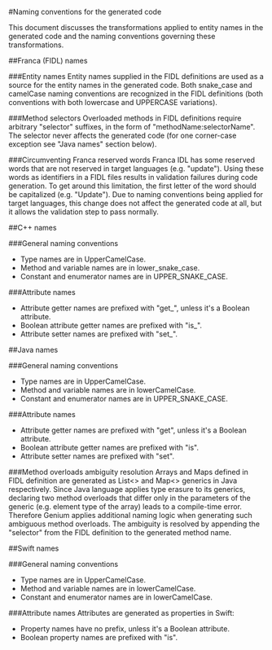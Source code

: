 #Naming conventions for the generated code

This document discusses the transformations applied to entity names in the generated code and the
naming conventions governing these transformations.

##Franca (FIDL) names

###Entity names
Entity names supplied in the FIDL definitions are used as a source for the entity names in the
generated code. Both snake_case and camelCase naming conventions are recognized in the FIDL
definitions (both conventions with both lowercase and UPPERCASE variations).

###Method selectors
Overloaded methods in FIDL definitions require arbitrary "selector" suffixes, in the form of
"methodName:selectorName". The selector never affects the generated code (for one corner-case
exception see "Java names" section below).

###Circumventing Franca reserved words
Franca IDL has some reserved words that are not reserved in target languages (e.g. "update"). Using
these words as identifiers in a FIDL files results in validation failures during code generation. To
get around this limitation, the first letter of the word should be capitalized (e.g. "Update"). Due
to naming conventions being applied for target languages, this change does not affect the generated
code at all, but it allows the validation step to pass normally.

##C++ names

###General naming conventions
* Type names are in UpperCamelCase.
* Method and variable names are in lower_snake_case.
* Constant and enumerator names are in UPPER_SNAKE_CASE.

###Attribute names
* Attribute getter names are prefixed with "get_", unless it's a Boolean attribute.
* Boolean attribute getter names are prefixed with "is_".
* Attribute setter names are prefixed with "set_".

##Java names

###General naming conventions
* Type names are in UpperCamelCase.
* Method and variable names are in lowerCamelCase.
* Constant and enumerator names are in UPPER_SNAKE_CASE.

###Attribute names
* Attribute getter names are prefixed with "get", unless it's a Boolean attribute.
* Boolean attribute getter names are prefixed with "is".
* Attribute setter names are prefixed with "set".

###Method overloads ambiguity resolution
Arrays and Maps defined in FIDL definition are generated as List<> and Map<> generics in Java
respectively. Since Java language applies type erasure to its generics, declaring two method
overloads that differ only in the parameters of the generic (e.g. element type of the array) leads
to a compile-time error. Therefore Genium applies additional naming logic when generating such
ambiguous method overloads. The ambiguity is resolved by appending the "selector" from the FIDL
definition to the generated method name.

##Swift names

###General naming conventions
* Type names are in UpperCamelCase.
* Method and variable names are in lowerCamelCase.
* Constant and enumerator names are in lowerCamelCase.

###Attribute names
Attributes are generated as properties in Swift:
* Property names have no prefix, unless it's a Boolean attribute.
* Boolean property names are prefixed with "is".
